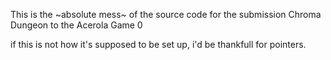 
This is the ~absolute mess~ of the source code for the submission Chroma Dungeon to the Acerola Game 0

if this is not how it's supposed to be set up, i'd be thankfull for pointers.
